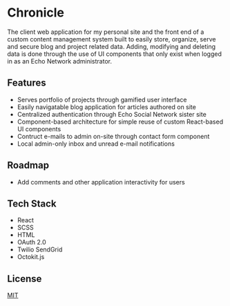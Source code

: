 # Chronicle

The client web application for my personal site and the front end of a custom content management system built to easily store, organize, serve and secure blog and project related data. Adding, modifying and deleting data is done through the use of UI components that only exist when logged in as an Echo Network administrator.


## Features

- Serves portfolio of projects through gamified user interface
- Easily navigatable blog application for articles authored on site
- Centralized authentication through Echo Social Network sister site
- Component-based architecture for simple reuse of custom React-based UI components
- Contruct e-mails to admin on-site through contact form component
- Local admin-only inbox and unread e-mail notifications

## Roadmap

- Add comments and other application interactivity for users

## Tech Stack

- React
- SCSS
- HTML
- OAuth 2.0
- Twilio SendGrid
- Octokit.js

## License

[MIT](https://choosealicense.com/licenses/mit/)